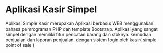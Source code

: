 # Aplikasi Kasir Simpel
Aplikasi Simple Kasir merupakan Aplikasi berbasis WEB menggunakan bahasa pemrograman PHP dan template Bootstrap. Aplikasi yang sangat simpel dengan memiliki fitur pencatan barang dan stoknya. kemudian penjualan dan laporan penjualan. dengan sistem login oleh kasir( simple point of sale )
